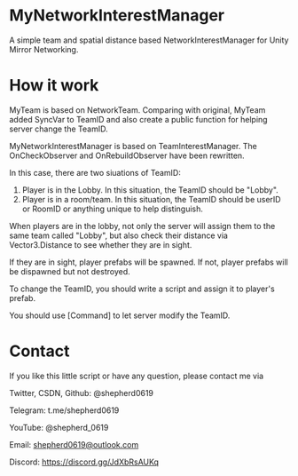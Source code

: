 # MyNetworkInterestManager
A simple team and spatial distance based NetworkInterestManager for Unity Mirror Networking.

# How it work
MyTeam is based on NetworkTeam. Comparing with original, MyTeam added SyncVar to TeamID and also create a public function for helping server change the TeamID.

MyNetworkInterestManager is based on TeamInterestManager. The OnCheckObserver and OnRebuildObserver have been rewritten.

In this case, there are two siuations of TeamID:

1. Player is in the Lobby. In this situation, the TeamID should be "Lobby".
2. Player is in a room/team. In this situation, the TeamID should be userID or RoomID or anything unique to help distinguish.

When players are in the lobby, not only the server will assign them to the same team called "Lobby", but also check their distance via Vector3.Distance to see whether they are in sight.

If they are in sight, player prefabs will be spawned.
If not, player prefabs will be dispawned but not destroyed.

To change the TeamID, you should write a script and assign it to player's prefab.

You should use [Command] to let server modify the TeamID.

# Contact
If you like this little script or have any question, please contact me via

Twitter, CSDN, Github: @shepherd0619

Telegram: t.me/shepherd0619

YouTube: @shepherd_0619

Email: shepherd0619@outlook.com

Discord: https://discord.gg/JdXbRsAUKq
